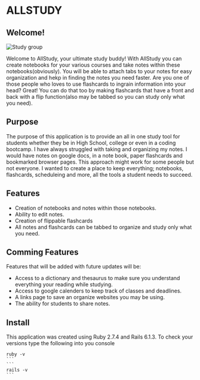 # ALLSTUDY

## Welcome!

<img src="https://abaforlawstudents.com/wp-content/uploads/2019/11/study-group.jpg" alt="Study group">

Welcome to AllStudy, your ultimate study buddy! With AllStudy you can create notebooks for your various courses and take notes within these notebooks(obviously). You will be able to attach tabs to your notes for easy organization and hekp in finding the notes you need faster. Are you one of those people who loves to use flashcards to ingrain information into your head? Great! You can do that too by making flashcards that have a front and back with a flip function(also may be tabbed so you can study only what you need).

## Purpose

The purpose of this application is to provide an all in one study tool for students whether they be in High School, college or even in a coding bootcamp.
I have always struggled with taking and organizing my notes. I would have notes on google docs, in a note book, paper flashcards and bookmarked browser pages. This approach might work for some people but not everyone. I wanted to create a place to keep everything; notebooks, flashcards, scheduleing and more, all the tools a student needs to succeed.

## Features

- Creation of notebooks and notes within those notebooks.
- Ability to edit notes.
- Creation of flippable flashcards
- All notes and flashcards can be tabbed to organize and study only what you need.

## Comming Features

Features that will be added with future updates will be:

- Access to a dictionary and thesaurus to make sure you understand everything your reading while studying.
- Access to google calenders to keep track of classes and deadlines.
- A links page to save an organize websites you may be using.
- The ability for students to share notes.

## Install

This application was created using Ruby 2.7.4 and Rails 6.1.3.
To check your versions type the following into you console

````
ruby -v
```
```
rails -v
```

````
